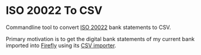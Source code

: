 # ISO 20022 To CSV

Commandline tool to convert [ISO 20022](https://www.iso20022.org/iso-20022-message-definitions) bank statements to CSV.

Primary motivation is to get the digital bank statements of my current bank imported into [Firefly](https://www.firefly-iii.org/) using its [CSV importer](https://docs.firefly-iii.org/csv/).
